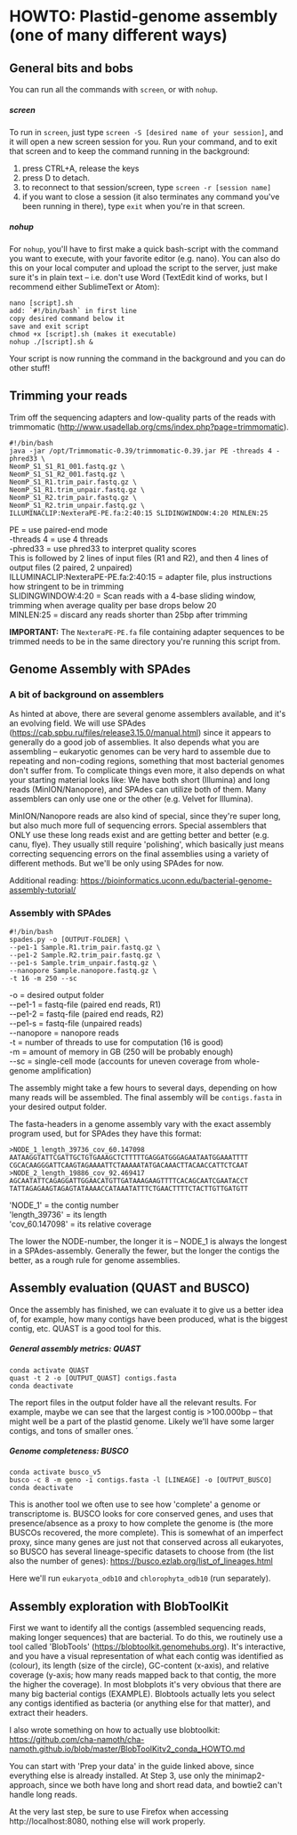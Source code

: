 # HOWTO: Plastid-genome assembly (one of many different ways)

## General bits and bobs

You can run all the commands with `screen`, or with `nohup`.

##### screen
To run in `screen`, just type `screen -S [desired name of your session]`, and it will open a new screen session for you. Run your command, and to exit that screen and to keep the command running in the background:

1) press CTRL+A, release the keys
2) press D to detach.
3) to reconnect to that session/screen, type `screen -r [session name]`
4) if you want to close a session (it also terminates any command you've been running in there), type `exit` when you're in that screen.

##### nohup
For `nohup`, you'll have to first make a quick bash-script with the command you want to execute, with your favorite editor (e.g. nano). You can also do this on your local computer and upload the script to the server, just make sure it's in plain text – i.e. don't use Word (TextEdit kind of works, but I recommend either SublimeText or Atom):

    nano [script].sh
    add: `#!/bin/bash` in first line
    copy desired command below it
    save and exit script
    chmod +x [script].sh (makes it executable)
    nohup ./[script].sh &

Your script is now running the command in the background and you can do other stuff!



## Trimming your reads
Trim off the sequencing adapters and low-quality parts of the reads with trimmomatic (http://www.usadellab.org/cms/index.php?page=trimmomatic).

    #!/bin/bash
    java -jar /opt/Trimmomatic-0.39/trimmomatic-0.39.jar PE -threads 4 -phred33 \
    NeomP_S1_S1_R1_001.fastq.gz \
    NeomP_S1_S1_R2_001.fastq.gz \
    NeomP_S1_R1.trim_pair.fastq.gz \
    NeomP_S1_R1.trim_unpair.fastq.gz \
    NeomP_S1_R2.trim_pair.fastq.gz \
    NeomP_S1_R2.trim_unpair.fastq.gz \
    ILLUMINACLIP:NexteraPE-PE.fa:2:40:15 SLIDINGWINDOW:4:20 MINLEN:25


PE = use paired-end mode\
-threads 4 = use 4 threads\
-phred33 = use phred33 to interpret quality scores\
This is followed by 2 lines of input files (R1 and R2), and then 4 lines of output files (2 paired, 2 unpaired)\
ILLUMINACLIP:NexteraPE-PE.fa:2:40:15 = adapter file, plus instructions how stringent to be in trimming\
SLIDINGWINDOW:4:20 = Scan reads with a 4-base sliding window, trimming when average quality per base drops below 20\
MINLEN:25 = discard any reads shorter than 25bp after trimming

**IMPORTANT:** The `NexteraPE-PE.fa` file containing adapter sequences to be trimmed needs to be in the same directory you're running this script from.


## Genome Assembly with SPAdes

### A bit of background on assemblers
As hinted at above, there are several genome assemblers available, and it's an evolving field. We will use SPAdes (https://cab.spbu.ru/files/release3.15.0/manual.html) since it appears to generally do a good job of assemblies. It also depends what you are assembling – eukaryotic genomes can be very hard to assemble due to repeating and non-coding regions, something that most bacterial genomes don't suffer from. To complicate things even more, it also depends on what your starting material looks like: We have both short (Illumina) and long reads (MinION/Nanopore), and SPAdes can utilize both of them. Many assemblers can only use one or the other (e.g. Velvet for Illumina).

MinION/Nanopore reads are also kind of special, since they're super long, but also much more full of sequencing errors. Special assemblers that ONLY use these long reads exist and are getting better and better (e.g. canu, flye). They usually still require 'polishing', which basically just means correcting sequencing errors on the final assemblies using a variety of different methods. But we'll be only using SPAdes for now.

Additional reading:
https://bioinformatics.uconn.edu/bacterial-genome-assembly-tutorial/


### Assembly with SPAdes

    #!/bin/bash
    spades.py -o [OUTPUT-FOLDER] \
    --pe1-1 Sample.R1.trim_pair.fastq.gz \
    --pe1-2 Sample.R2.trim_pair.fastq.gz \
    --pe1-s Sample.trim_unpair.fastq.gz \
    --nanopore Sample.nanopore.fastq.gz \
    -t 16 -m 250 --sc

-o = desired output folder\
--pe1-1 = fastq-file (paired end reads, R1)\
--pe1-2 = fastq-file (paired end reads, R2)\
--pe1-s = fastq-file (unpaired reads)\
--nanopore = nanopore reads\
-t = number of threads to use for computation (16 is good)\
-m = amount of memory in GB (250 will be probably enough)\
--sc = single-cell mode (accounts for uneven coverage from whole-genome amplification)

The assembly might take a few hours to several days, depending on how many reads will be assembled. The final assembly will be `contigs.fasta` in your desired output folder.

The fasta-headers in a genome assembly vary with the exact assembly program used, but for SPAdes they have this format:

    >NODE_1_length_39736_cov_60.147098
    AATAAGGTATTCGATTGCTGTGAAAGCTCTTTTTGAGGATGGGAGAATAATGGAAATTTT
    CGCACAAGGGATTCAAGTAGAAAATTCTAAAAATATGACAAACTTACAACCATTCTCAAT
    >NODE_2_length_19886_cov_92.469417
    AGCAATATTCAGAGGATTGGAACATGTTGATAAAGAAGTTTTCACAGCAATCGAATACCT
    TATTAGAGAAGTAGAGTATAAAACCATAAATATTTCTGAACTTTTCTACTTGTTGATGTT

'NODE_1' = the contig number \
'length_39736' = its length \
'cov_60.147098' = its relative coverage

The lower the NODE-number, the longer it is – NODE_1 is always the longest in a SPAdes-assembly. Generally the fewer, but the longer the contigs the better, as a rough rule for genome assemblies.



## Assembly evaluation (QUAST and BUSCO)

Once the assembly has finished, we can evaluate it to give us a better idea of, for example, how many contigs have been produced, what is the biggest contig, etc. QUAST is a good tool for this.


##### General assembly metrics: QUAST

    conda activate QUAST
    quast -t 2 -o [OUTPUT_QUAST] contigs.fasta
    conda deactivate

The report files in the output folder have all the relevant results. For example, maybe we can see that the largest contig is >100.000bp – that might well be a part of the plastid genome. Likely we'll have some larger contigs, and tons of smaller ones.
´

##### Genome completeness: BUSCO

    conda activate busco_v5
    busco -c 8 -m geno -i contigs.fasta -l [LINEAGE] -o [OUTPUT_BUSCO]
    conda deactivate

This is another tool we often use to see how 'complete' a genome or transcriptome is. BUSCO looks for core conserved genes, and uses that presence/absence as a proxy to how complete the genome is (the more BUSCOs recovered, the more complete). This is somewhat of an imperfect proxy, since many genes are just not that conserved across all eukaryotes, so BUSCO has several lineage-specific datasets to choose from (the list also the number of genes): https://busco.ezlab.org/list_of_lineages.html

Here we'll run `eukaryota_odb10` and `chlorophyta_odb10` (run separately).




## Assembly exploration with BlobToolKit

First we want to identify all the contigs (assembled sequencing reads, making longer sequences) that are bacterial. To do this, we routinely use a tool called 'BlobTools' (https://blobtoolkit.genomehubs.org). It's interactive, and you have a visual representation of what each contig was identified as (colour), its length (size of the circle), GC-content (x-axis), and relative coverage (y-axis; how many reads mapped back to that contig, the more the higher the coverage).
In most blobplots it's very obvious that there are many big bacterial contigs (EXAMPLE). Blobtools actually lets you select any contigs identified as bacteria (or anything else for that matter), and extract their headers.

I also wrote something on how to actually use blobtoolkit: https://github.com/cha-namoth/cha-namoth.github.io/blob/master/BlobToolKitv2_conda_HOWTO.md

You can start with 'Prep your data' in the guide linked above, since everything else is already installed.
At Step 3, use only the minimap2-approach, since we both have long and short read data, and bowtie2 can't handle long reads.

At the very last step, be sure to use Firefox when accessing http://localhost:8080, nothing else will work properly.
